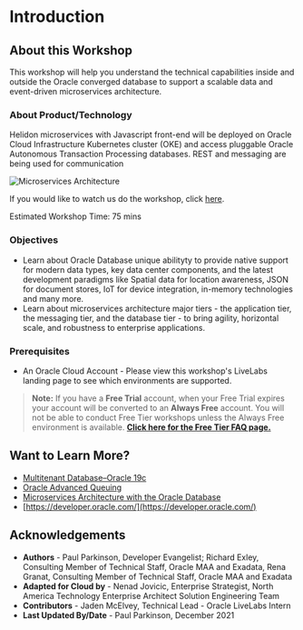 # Introduction

## About this Workshop

[](youtube:v0nYRueADbo)

This workshop will help you understand the technical capabilities inside and outside the Oracle converged database to support a scalable data and event-driven microservices architecture.

### About Product/Technology

Helidon microservices with Javascript front-end will be deployed on Oracle Cloud Infrastructure Kubernetes cluster (OKE) and access pluggable Oracle Autonomous Transaction Processing databases. REST and messaging are being used for communication 

![Microservices Architecture](./images/architecture.png " ")

If you would like to watch us do the workshop, click [here](https://youtu.be/yLBEPjOWaz0).

Estimated Workshop Time: 75 mins

### Objectives

- Learn about Oracle Database unique abilityty to provide native support for modern data types, key data center components, and the latest development paradigms like Spatial data for location awareness, JSON for document stores, IoT for device integration, in-memory technologies and many more. 
- Learn about microservices architecture major tiers - the application tier, the messaging tier, and the database tier - to bring agility, horizontal scale, and robustness to enterprise applications. 

### Prerequisites

 - An Oracle Cloud Account - Please view this workshop's LiveLabs landing page to see which environments are supported.

  > **Note:** If you have a **Free Trial** account, when your Free Trial expires your account will be converted to an **Always Free** account. You will not be able to conduct Free Tier workshops unless the Always Free environment is available.
 **[Click here for the Free Tier FAQ page.](https://www.oracle.com/cloud/free/faq.html)**


## Want to Learn More?

* [Multitenant Database–Oracle 19c](https://www.oracle.com/database/technologies/multitenant.html)
* [Oracle Advanced Queuing](https://docs.oracle.com/en/database/oracle/oracle-database/19/adque/aq-introduction.html)
* [Microservices Architecture with the Oracle Database](https://www.oracle.com/technetwork/database/availability/trn5515-microserviceswithoracle-5187372.pdf)
* [https://developer.oracle.com/](https://developer.oracle.com/)

## Acknowledgements
* **Authors** - Paul Parkinson, Developer Evangelist; Richard Exley, Consulting Member of Technical Staff, Oracle MAA and Exadata, Rena Granat, Consulting Member of Technical Staff, Oracle MAA and Exadata
* **Adapted for Cloud by** -  Nenad Jovicic, Enterprise Strategist, North America Technology Enterprise Architect Solution Engineering Team
* **Contributors** - Jaden McElvey, Technical Lead - Oracle LiveLabs Intern
* **Last Updated By/Date** - Paul Parkinson, December 2021
